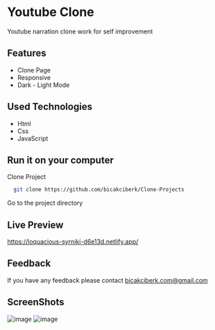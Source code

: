 
# Youtube Clone
Youtube narration clone work for self improvement


## Features
- Clone Page
- Responsive
- Dark - Light Mode

  
## Used Technologies

- Html
- Css
- JavaScript


  
## Run it on your computer

Clone Project

```bash
  git clone https://github.com/bicakciberk/Clone-Projects
```

Go to the project directory

## Live Preview
https://loquacious-syrniki-d6e13d.netlify.app/

  
## Feedback

If you have any feedback please contact bicakciberk.com@gmail.com
  
## ScreenShots

![image](https://github.com/bicakciberk/Clone-Projects/assets/120296952/2064cd55-e6be-4592-8411-69414b13e2c5)
![image](https://github.com/bicakciberk/Clone-Projects/assets/120296952/2b1b2d3e-9282-43ea-8dd2-4787322aa0f7)
  

